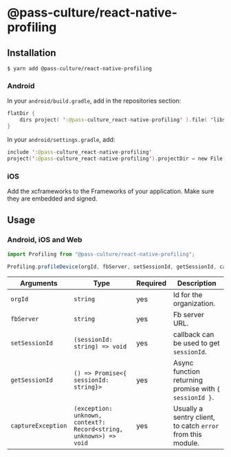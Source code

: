 # @pass-culture/react-native-profiling

## Installation

`$ yarn add @pass-culture/react-native-profiling`

### Android

In your `android/build.gradle`, add in the repositories section:

```kotlin
flatDir {
    dirs project( ':@pass-culture_react-native-profiling' ).file( 'libs' )
}
```

In your `android/settings.gradle`, add:

```kotlin
include ':@pass-culture_react-native-profiling'
project(':@pass-culture_react-native-profiling').projectDir = new File(rootProject.projectDir, '../node_modules/@pass-culture/react-native-profiling/android')
```

### iOS

Add the xcframeworks to the Frameworks of your application. Make sure they are embedded and signed.

## Usage

### Android, iOS and Web

```typescript
import Profiling from "@pass-culture/react-native-profiling";

Profiling.profileDevice(orgId, fbServer, setSessionId, getSessionId, captureException);
```

| **Arguments**      | **Type**                                                          | **Required** | **Description**                                             |
|--------------------|-------------------------------------------------------------------|--------------|-------------------------------------------------------------|
| `orgId`            | `string`                                                          | yes          | Id for the organization.                                    |
| `fbServer`         | `string`                                                          | yes          | Fb server URL.                                              |
| `setSessionId`     | `(sessionId: string) => void`                                     | yes          | callback can be used to get `sessionId`.                    |
| `getSessionId`     | `() => Promise<{ sessionId: string}>`                             | yes          | Async function returning promise with `{ sessionId }`.      |
| `captureException` | `(exception: unknown, context?: Record<string, unknown>) => void` | yes          | Usually a sentry client, to catch `error` from this module. |
